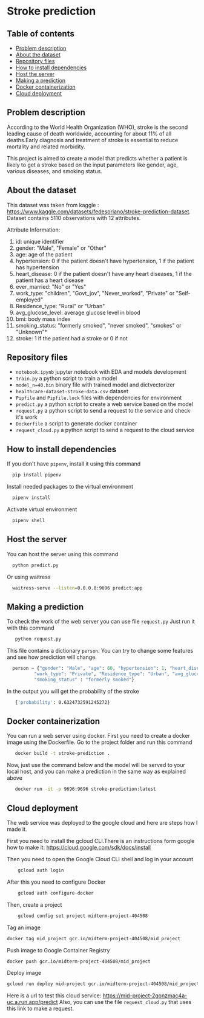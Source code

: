 # Stroke prediction
## Table of contents
- [Problem description](https://github.com/boiarchuk-m/Stroke-prediction/tree/main#problem-description)
- [About the dataset](https://github.com/boiarchuk-m/Stroke-prediction/tree/main#about-the-dataset)
- [Repository files](https://github.com/boiarchuk-m/Stroke-prediction/tree/main#repository-files)
- [How to install dependencies](https://github.com/boiarchuk-m/Stroke-prediction/tree/main#how-to-install-dependencies)
- [Host the server](https://github.com/boiarchuk-m/Stroke-prediction/tree/main#host-the-server)
- [Making a prediction](https://github.com/boiarchuk-m/Stroke-prediction/tree/main#making-a-prediction)
- [Docker containerization](https://github.com/boiarchuk-m/Stroke-prediction/tree/main#docker-containerization)
- [Cloud deployment](https://github.com/boiarchuk-m/Stroke-prediction/tree/main#cloud-deployment)

## Problem description
According to the World Health Organization (WHO), stroke is the second leading cause of death worldwide, accounting for about 11% of all deaths.Early diagnosis and treatment of stroke is essential to reduce  mortality and related morbidity.

This  project is aimed to create a model that predicts whether a patient is likely to get a stroke based on the input parameters like gender, age, various diseases, and smoking status.

## About the dataset
This dataset was taken from kaggle : https://www.kaggle.com/datasets/fedesoriano/stroke-prediction-dataset. Dataset contains 5110 observations with 12 attributes.  

Attribute Information:
 1. id: unique identifier
 2. gender: "Male", "Female" or "Other"
 3. age: age of the patient
 4. hypertension: 0 if the patient doesn't have hypertension, 1 if the patient has hypertension
 5. heart_disease: 0 if the patient doesn't have any heart diseases, 1 if the patient has a heart disease
 6. ever_married: "No" or "Yes"
 7. work_type: "children", "Govt_jov", "Never_worked", "Private" or "Self-employed"
 8. Residence_type: "Rural" or "Urban"
 9. avg_glucose_level: average glucose level in blood
 10. bmi: body mass index
 11. smoking_status: "formerly smoked", "never smoked", "smokes" or "Unknown"*
 12. stroke: 1 if the patient had a stroke or 0 if not

## Repository files
- `notebook.ipynb` jupyter notebook with EDA and models development
- `train.py` a python script to train a model
- `model_n=40.bin` binary file with trained model and dictvectorizer
- `healthcare-dataset-stroke-data.csv` dataset
- `Pipfile` and `Pipfile.lock` files with dependencies for environment
- `predict.py` a python script to create a web service based on the model
- `request.py` a python script to send a request to the service and check it's work
- `Dockerfile` a script to generate docker container
- `request_cloud.py` a python script to send a request to the cloud service

## How to install dependencies
If you don't have `pipenv`, install it using this command
```bash
  pip install pipenv
```
Install needed packages to the virtual environment
```bash
  pipenv install
```
Activate virtual environment
```bash
  pipenv shell
```

## Host the server
You can host the server using this command
```bash
  python predict.py
```
Or using waitress 
```bash
  waitress-serve --listen=0.0.0.0:9696 predict:app
```
## Making a prediction

To check the work of the web server you can use file `request.py` 
Just run it with this command
```bash
   python request.py
```
This file contains a dictionary `person`. You can try to change some features and see how prediction will change.
```python
  person = {"gender": "Male", "age": 60, "hypertension": 1, "heart_disease":0, "ever_married": "Yes",
          "work_type": "Private", "Residence_type": "Urban", "avg_glucose_level": 150, "bmi": 35,
          "smoking_status" : "formerly smoked"}
```
In the output you will get the probability of the stroke
```bash
   {'probability': 0.6324732591245272}

```
## Docker containerization

You can run a web server using docker. First you need to create a docker image using the Dockerfile. Go to the project folder and run this command
```bash
   docker build -t stroke-prediction .
```
Now, just use the command below and the model will be served to your local host, and you can make a prediction in the same way as explained above
```bash
   docker run -it -p 9696:9696 stroke-prediction:latest
```

## Cloud deployment

The web service was deployed to the google cloud and here are steps how I made it.

First you need to install the gcloud CLI.There is an instructions form google how to make it: https://cloud.google.com/sdk/docs/install

Then you need to open the Google Cloud CLI shell and log in your account 
```bash
    gcloud auth login
```
After this you need to configure Docker 
```bash
    gcloud auth configure-docker
```
Then, create a project
```bash
    gcloud config set project midterm-project-404508
```
Tag an image 
```bash
docker tag mid_project gcr.io/midterm-project-404508/mid_project
```
Push image to Google Container Registry
```bash
docker push gcr.io/midterm-project-404508/mid_project
```
Deploy image
```bash
gcloud run deploy mid-project gcr.io/midterm-project-404508/mid_project --port 9696 --platform managed --region us-central1
```

Here is a url to test this cloud service: https://mid-project-2gonzmac4a-uc.a.run.app/predict
Also, you can use the file `request_cloud.py` that uses this link to make a request.
